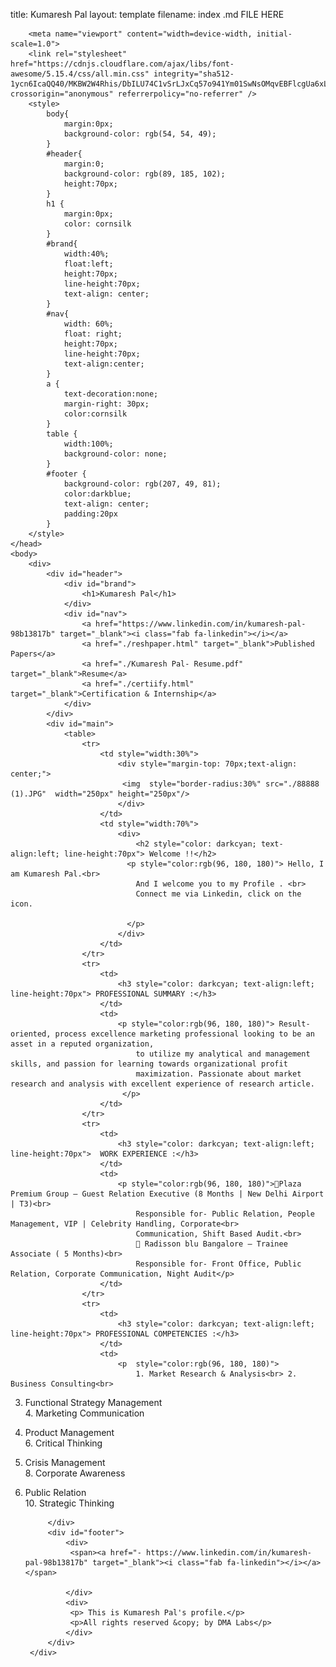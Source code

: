 title: Kumaresh Pal
layout: template
filename: index .md FILE HERE
<!DOCTYPE html>
<html lang="en">
    <head>
        
        <meta name="viewport" content="width=device-width, initial-scale=1.0">
        <link rel="stylesheet" href="https://cdnjs.cloudflare.com/ajax/libs/font-awesome/5.15.4/css/all.min.css" integrity="sha512-1ycn6IcaQQ40/MKBW2W4Rhis/DbILU74C1vSrLJxCq57o941Ym01SwNsOMqvEBFlcgUa6xLiPY/NS5R+E6ztJQ==" crossorigin="anonymous" referrerpolicy="no-referrer" />
        <style>
            body{
                margin:0px;
                background-color: rgb(54, 54, 49);
            }
            #header{
                margin:0;
                background-color: rgb(89, 185, 102);
                height:70px;
            }
            h1 {
                margin:0px;
                color: cornsilk
            }
            #brand{
                width:40%;
                float:left;
                height:70px;
                line-height:70px;
                text-align: center;
            }
            #nav{
                width: 60%;
                float: right;
                height:70px;
                line-height:70px;
                text-align:center;
            }
            a {
                text-decoration:none;
                margin-right: 30px;
                color:cornsilk
            }
            table {
                width:100%;
                background-color: none;
            }
            #footer {
                background-color: rgb(207, 49, 81);
                color:darkblue;
                text-align: center;
                padding:20px
            }
        </style>
    </head>
    <body>
        <div>
            <div id="header">
                <div id="brand">
                    <h1>Kumaresh Pal</h1>
                </div>
                <div id="nav">
                    <a href="https://www.linkedin.com/in/kumaresh-pal-98b13817b" target="_blank"><i class="fab fa-linkedin"></i></a>
                    <a href="./reshpaper.html" target="_blank">Published Papers</a>
                    <a href="./Kumaresh Pal- Resume.pdf" target="_blank">Resume</a>
                    <a href="./certiify.html" target="_blank">Certification & Internship</a>
                </div>
            </div>
            <div id="main">
                <table>
                    <tr>
                        <td style="width:30%">
                            <div style="margin-top: 70px;text-align: center;">
                             <img  style="border-radius:30%" src="./88888 (1).JPG"  width="250px" height="250px"/>
                            </div>
                        </td>
                        <td style="width:70%">
                            <div>
                                <h2 style="color: darkcyan; text-align:left; line-height:70px"> Welcome !!</h2>
                              <p style="color:rgb(96, 180, 180)"> Hello, I am Kumaresh Pal.<br>
                                And I welcome you to my Profile . <br>
                                Connect me via Linkedin, click on the icon.

                              </p>
                            </div>                        
                        </td>
                    </tr>
                    <tr>
                        <td>
                            <h3 style="color: darkcyan; text-align:left; line-height:70px"> PROFESSIONAL SUMMARY :</h3>
                        </td>
                        <td>
                            <p style="color:rgb(96, 180, 180)"> Result-oriented, process excellence marketing professional looking to be an asset in a reputed organization,
                                to utilize my analytical and management skills, and passion for learning towards organizational profit
                                maximization. Passionate about market research and analysis with excellent experience of research article.
                             </p>  
                        </td>
                    </tr>
                    <tr>
                        <td>
                            <h3 style="color: darkcyan; text-align:left; line-height:70px">  WORK EXPERIENCE :</h3> 
                        </td>
                        <td>
                            <p style="color:rgb(96, 180, 180)">Plaza Premium Group – Guest Relation Executive (8 Months | New Delhi Airport | T3)<br>
                                Responsible for- Public Relation, People Management, VIP | Celebrity Handling, Corporate<br>
                                Communication, Shift Based Audit.<br>
                                 Radisson blu Bangalore – Trainee Associate ( 5 Months)<br>
                                Responsible for- Front Office, Public Relation, Corporate Communication, Night Audit</p>
                        </td>
                    </tr>
                    <tr>
                        <td>
                            <h3 style="color: darkcyan; text-align:left; line-height:70px"> PROFESSIONAL COMPETENCIES :</h3>
                        </td>
                        <td>
                            <p  style="color:rgb(96, 180, 180)">
                                1. Market Research & Analysis<br> 2. Business Consulting<br>
3. Functional Strategy Management<br> 4. Marketing Communication<br>
5. Product Management <br> 6. Critical Thinking<br>
7. Crisis Management <br> 8. Corporate Awareness<br>
9. Public Relation  <br>10. Strategic Thinking<br>
                            </p>
                        </td>
                    </tr>
                </table>

            </div>
            <div id="footer">
                <div>
                 <span><a href="- https://www.linkedin.com/in/kumaresh-pal-98b13817b" target="_blank"><i class="fab fa-linkedin"></i></a></span>
                 
                </div>
                <div>
                 <p> This is Kumaresh Pal's profile.</p>
                 <p>All rights reserved &copy; by DMA Labs</p>
                </div>
            </div>
        </div> 
    </body>
</html>
